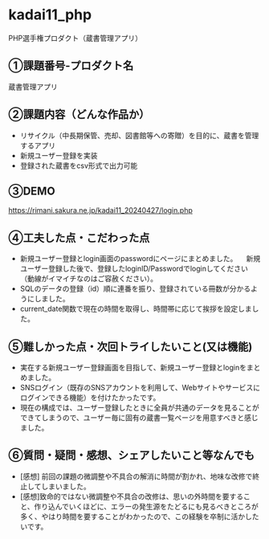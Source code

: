 # kadai11_php
PHP選手権プロダクト（蔵書管理アプリ）
## ①課題番号-プロダクト名
蔵書管理アプリ

## ②課題内容（どんな作品か）
- リサイクル（中長期保管、売却、図書館等への寄贈）を目的に、蔵書を管理するアプリ
- 新規ユーザー登録を実装
- 登録された蔵書をcsv形式で出力可能 

## ③DEMO
https://rimani.sakura.ne.jp/kadai11_20240427/login.php

## ④工夫した点・こだわった点
- 新規ユーザー登録とlogin画面のpasswordにページにまとめました。
　新規ユーザー登録した後で、登録したloginID/Passwordでloginしてください（動線がイマイチなのはご容赦ください）。
- SQLのデータの登録（id）順に連番を振り、登録されている冊数が分かるようにしました。
- current_date関数で現在の時間を取得し、時間帯に応じて挨拶を設定しました。

## ⑤難しかった点・次回トライしたいこと(又は機能)
- 実在する新規ユーザー登録画面を目指して、新規ユーザー登録とloginをまとめました。
- SNSログイン（既存のSNSアカウントを利用して、Webサイトやサービスにログインできる機能）を付けたかったです。
- 現在の構成では、ユーザー登録したときに全員が共通のデータを見ることができてしまうので、ユーザー毎に固有の蔵書一覧ページを用意すべきと感じました。

## ⑥質問・疑問・感想、シェアしたいこと等なんでも
- [感想] 前回の課題の微調整や不具合の解消に時間が割かれ、地味な改修で終止してしまいました。
- [感想]致命的ではない微調整や不具合の改修は、思いの外時間を要すること、作り込んでいくほどに、エラーの発生源をたどるにも見るべきところが多く、やはり時間を要することがわかったので、この経験を卒制に活かしたいです。
